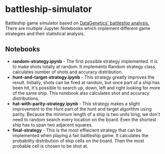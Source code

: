 # battleship-simulator

Battleship game simulator based on [DataGenetics' battleship analysis.](http://www.datagenetics.com/blog/december32011/) There are multiple Jupyter Notebooks which implement different game strategies and their statistical analysis.

## Notebooks

- **random-strategy.ipynb** - The first possible strategy implemented. It is to make shots totally at random. It implements Random strategy class, calculates number of shots and accuracy distribution.
- **hunt-and-target-strategy.ipynb** - This strategy greatly improves the result. Initially, shots can be fired at random, but once part of a ship has been hit, it's possible to search up, down, left and right looking for more of the same ship. This notebook also calculates shot and accuracy distributions.
- **hat-with-parity-strategy.ipynb** - This strategy makes a slight improvement to the Hunt part of the hunt and target algorithm using parity. Because the minimum length of a ship is two units long, we don't need to random search every location on the board. Even the shortest ship has to span two adjacent squares.
- **final-strategy** - This is the most effiecient strategy that can be implemented when playing a fair battleship game. It calculates the probability distribution of ship cells on the board. Then the most probable cell is chosen to be shot at.
